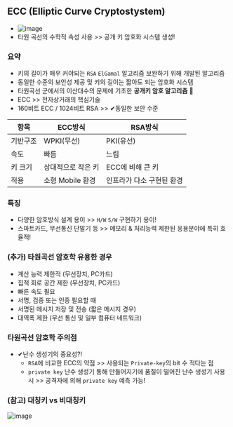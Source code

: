 ## ECC (Elliptic Curve Cryptostystem)
- ![image](https://user-images.githubusercontent.com/61215550/206322767-6bfe5f36-9395-4ecd-9532-30ebfeea5f27.png)
- 타원 곡선의 수학적 속성 사용 >> 공개 키 암호화 시스템 생성!

### 요약 
- 키의 길이가 매우 커야되는 `RSA` `ElGamal` 알고리즘 보완하기 위해 개발된 알고리즘
- 동일한 수준의 보안성 제공 및 키의 길이는 짧아도 되는 암호화 시스템
- 타원곡선 군에서의 이산대수의 문제에 기초한 **공개키 암호 알고리즘** 📌
- ECC >> 전자상거래의 핵심기술
- 160비트 ECC / 1024비트 RSA >> ✔동일한 보안 수준


|항목|ECC방식|RSA방식|
|--|---|---|
|기반구조|WPKI(무선)|PKI(유선)|
|속도|빠름|느림|
|키 크기|상대적으로 작은 키|ECC에 비해 큰 키|
|적용|소형 Mobile 환경|인프라가 다소 구현된 환경|


### 특징
- 다양한 암호방식 설계 용이 >> `H/W` `S/W` 구현하기 용이!
- 스마트카드, 무선통신 단말기 등 >> 메모리 & 처리능력 제한된 응용분야에 특히 효율적!

### (추가) 타원곡선 암호학 유용한 경우
- 계산 능력 제한적 (무선장치, PC카드)
- 집적 회로 공간 제한 (무선장치, PC카드)
- 빠른 속도 필요
- 서명, 검증 또는 인증 필요할 때
- 서명된 메시지 저장 및 전송 (짧은 메시지 경우)
- 대역폭 제한 (무선 통신 및 일부 컴퓨터 네트워크)

### 타원곡선 암호학 주의점
- ✔난수 생성기의 중요성?!
  - `RSA`에 비교한 ECC의 약점 >> 사용되는 `Private-key`의 bit 수 적다는 점
  - `private key` 난수 생성기 통해 만들어지기에 품질이 떨어진 난수 생성기 사용 시 >> 공격자에 의해 `private key` 예측 가능!
### (참고) 대칭키 vs 비대칭키
![image](https://user-images.githubusercontent.com/61215550/206323242-c16b08b4-aa5b-4f0b-86ff-593234262c3c.png)
